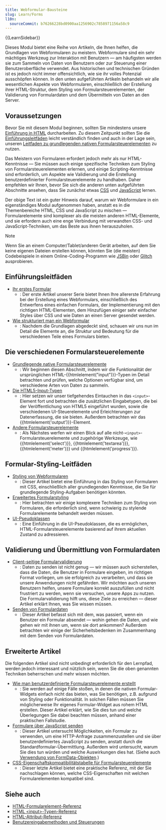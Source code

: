 ```yaml
---
title: Webformular-Bausteine
slug: Learn/Forms
l10n:
  sourceCommit: b76266228bd0900aa1256902c7858971156a58c9
---
```


{{LearnSidebar}}

Dieses Modul bietet eine Reihe von Artikeln, die Ihnen helfen, die Grundlagen von Webformularen zu meistern. Webformulare sind ein sehr mächtiges Werkzeug zur Interaktion mit Benutzern — am häufigsten werden sie zum Sammeln von Daten von Benutzern oder zur Steuerung einer Benutzeroberfläche verwendet. Aus historischen und technischen Gründen ist es jedoch nicht immer offensichtlich, wie sie ihr volles Potenzial ausschöpfen können. In den unten aufgeführten Artikeln behandeln wir alle wesentlichen Aspekte von Webformularen, einschließlich der Erstellung ihrer HTML-Struktur, dem Styling von Formularsteuerelementen, der Validierung von Formulardaten und dem Übermitteln von Daten an den Server.

## Voraussetzungen

Bevor Sie mit diesem Modul beginnen, sollten Sie mindestens unsere [Einführung in HTML](/de/docs/Learn/HTML/Introduction_to_HTML) durcharbeiten. Zu diesem Zeitpunkt sollten Sie die [Einführungsleitfäden](#einführungsleitfäden) leicht verständlich finden und auch in der Lage sein, unseren [Leitfaden zu grundlegenden nativen Formularsteuerelementen](/de/docs/Learn/Forms/Basic_native_form_controls) zu nutzen.

Das Meistern von Formularen erfordert jedoch mehr als nur HTML-Kenntnisse — Sie müssen auch einige spezifische Techniken zum Styling von Formularsteuerelementen erlernen, und einige Scripting-Kenntnisse sind erforderlich, um Aspekte wie Validierung und die Erstellung benutzerdefinierter Formularsteuerelemente zu handhaben. Daher empfehlen wir Ihnen, bevor Sie sich die anderen unten aufgeführten Abschnitte ansehen, dass Sie zunächst etwas [CSS](/de/docs/Learn/CSS) und [JavaScript](/de/docs/Learn/JavaScript) lernen.

Der obige Text ist ein guter Hinweis darauf, warum wir Webformulare in ein eigenständiges Modul aufgenommen haben, anstatt es in die Themenbereiche HTML, CSS und JavaScript zu mischen — Formularelemente sind komplexer als die meisten anderen HTML-Elemente, und sie erfordern auch eine enge Verbindung mit verwandten CSS- und JavaScript-Techniken, um das Beste aus ihnen herauszuholen.

> [!NOTE]
> Wenn Sie an einem Computer/Tablet/anderen Gerät arbeiten, auf dem Sie keine eigenen Dateien erstellen können, könnten Sie (die meisten) Codebeispiele in einem Online-Coding-Programm wie [JSBin](https://jsbin.com/) oder [Glitch](https://glitch.com/) ausprobieren.

## Einführungsleitfäden

- [Ihr erstes Formular](/de/docs/Learn/Forms/Your_first_form)
  - : Der erste Artikel unserer Serie bietet Ihnen Ihre allererste Erfahrung bei der Erstellung eines Webformulars, einschließlich des Entwerfens eines einfachen Formulars, der Implementierung mit den richtigen HTML-Elementen, dem Hinzufügen einiger sehr einfacher Styles über CSS und wie Daten an einen Server gesendet werden.
- [Wie strukturiert man ein Webformular](/de/docs/Learn/Forms/How_to_structure_a_web_form)
  - : Nachdem die Grundlagen abgedeckt sind, schauen wir uns nun im Detail die Elemente an, die Struktur und Bedeutung für die verschiedenen Teile eines Formulars bieten.

## Die verschiedenen Formularsteuerelemente

- [Grundlegende native Formularsteuerelemente](/de/docs/Learn/Forms/Basic_native_form_controls)
  - : Wir beginnen diesen Abschnitt, indem wir die Funktionalität der ursprünglichen HTML-{{htmlelement("input")}}-Typen im Detail betrachten und prüfen, welche Optionen verfügbar sind, um verschiedene Arten von Daten zu sammeln.
- [Die HTML5-Input-Typen](/de/docs/Learn/Forms/HTML5_input_types)
  - : Hier setzen wir unser tiefgehendes Eintauchen in das `<input>`-Element fort und betrachten die zusätzlichen Eingabetypen, die bei der Veröffentlichung von HTML5 eingeführt wurden, sowie die verschiedenen UI-Steuerelemente und Erleichterungen zur Datenerfassung, die sie bieten. Außerdem betrachten wir das {{htmlelement('output')}}-Element.
- [Andere Formularsteuerelemente](/de/docs/Learn/Forms/Other_form_controls)
  - : Als Nächstes werfen wir einen Blick auf alle nicht-`<input>`-Formularsteuerelemente und zugehörige Werkzeuge, wie {{htmlelement('select')}}, {{htmlelement('textarea')}}, {{htmlelement('meter')}} und {{htmlelement('progress')}}.

## Formular-Styling-Leitfäden

- [Styling von Webformularen](/de/docs/Learn/Forms/Styling_web_forms)
  - : Dieser Artikel bietet eine Einführung in das Styling von Formularen mit CSS, einschließlich aller grundlegenden Kenntnisse, die Sie für grundlegende Styling-Aufgaben benötigen könnten.
- [Erweitertes Formularstyling](/de/docs/Learn/Forms/Advanced_form_styling)
  - : Hier betrachten wir einige komplexere Techniken zum Styling von Formularen, die erforderlich sind, wenn schwierig zu stylende Formularelemente behandelt werden müssen.
- [UI-Pseudoklassen](/de/docs/Learn/Forms/UI_pseudo-classes)
  - : Eine Einführung in die UI-Pseudoklassen, die es ermöglichen, HTML-Formularsteuerelemente basierend auf ihrem aktuellen Zustand zu adressieren.

## Validierung und Übermittlung von Formulardaten

- [Client-seitige Formularvalidierung](/de/docs/Learn/Forms/Form_validation)
  - : Daten zu senden ist nicht genug — wir müssen auch sicherstellen, dass die Daten, die Benutzer in Formulare eingeben, im richtigen Format vorliegen, um sie erfolgreich zu verarbeiten, und dass sie unsere Anwendungen nicht gefährden. Wir möchten auch unseren Benutzern helfen, unsere Formulare korrekt auszufüllen und nicht frustriert zu werden, wenn sie versuchen, unsere Apps zu nutzen. Die Formularvalidierung hilft uns, diese Ziele zu erreichen — dieser Artikel erklärt Ihnen, was Sie wissen müssen.
- [Senden von Formulardaten](/de/docs/Learn/Forms/Sending_and_retrieving_form_data)
  - : Dieser Artikel befasst sich mit dem, was passiert, wenn ein Benutzer ein Formular absendet — wohin gehen die Daten, und wie gehen wir mit ihnen um, wenn sie dort ankommen? Außerdem betrachten wir einige der Sicherheitsbedenken im Zusammenhang mit dem Senden von Formulardaten.

## Erweiterte Artikel

Die folgenden Artikel sind nicht unbedingt erforderlich für den Lernpfad, werden jedoch interessant und nützlich sein, wenn Sie die oben genannten Techniken beherrschen und mehr wissen möchten.

- [Wie man benutzerdefinierte Formularsteuerelemente erstellt](/de/docs/Learn/Forms/How_to_build_custom_form_controls)
  - : Sie werden auf einige Fälle stoßen, in denen die nativen Formular-Widgets einfach nicht das bieten, was Sie benötigen, z.B. aufgrund von Styling oder Funktionalität. In solchen Fällen müssen Sie möglicherweise Ihr eigenes Formular-Widget aus rohem HTML erstellen. Dieser Artikel erklärt, wie Sie dies tun und welche Überlegungen Sie dabei beachten müssen, anhand einer praktischen Fallstudie.
- [Formulare über JavaScript senden](/de/docs/Learn/Forms/Sending_forms_through_JavaScript)
  - : Dieser Artikel untersucht Möglichkeiten, ein Formular zu verwenden, um eine HTTP-Anfrage zusammenzustellen und sie über benutzerdefiniertes JavaScript zu senden, anstatt durch die Standardformular-Übermittlung. Außerdem wird untersucht, warum Sie dies tun würden und welche Auswirkungen dies hat. (Siehe auch [Verwendung von FormData-Objekten](/de/docs/Web/API/XMLHttpRequest_API/Using_FormData_Objects).)
- [CSS-Eigenschaftskompatibilitätstabelle für Formularsteuerelemente](/de/docs/Learn/Forms/Property_compatibility_table_for_form_controls)
  - : Dieser letzte Artikel bietet eine praktische Referenz, mit der Sie nachschlagen können, welche CSS-Eigenschaften mit welchen Formularelementen kompatibel sind.

## Siehe auch

- [HTML-Formularelement-Referenz](/de/docs/Web/HTML/Element#forms)
- [HTML \<input>-Typen-Referenz](/de/docs/Web/HTML/Element/input)
- [HTML-Attribut-Referenz](/de/docs/Web/HTML/Attributes)
- [Benutzereingabemethoden und Steuerungen](/de/docs/Learn/Forms/User_input_methods)

